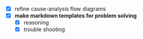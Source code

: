 - [x] refine cause-analysis flow diagrams
- [x] **make markdown templates for problem solving**
  - [x] reasoning
  - [x] trouble shooting  
<!--stackedit_data:
eyJoaXN0b3J5IjpbNjgwMzU5MDEzXX0=
-->